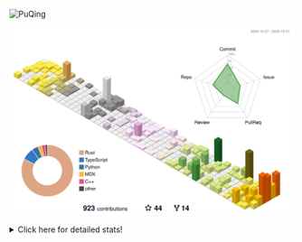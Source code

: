 ![PuQing](https://user-images.githubusercontent.com/27223114/171565019-9a56fae6-b08b-421f-99db-7e830da42371.png)

![](./profile-3d-contrib/profile-season-animate.svg)

<details>
<summary>Click here for detailed stats!</summary>

<!--START_SECTION:waka-->
![Lines of code](https://img.shields.io/badge/From%20Hello%20World%20I%27ve%20Written-2.8%20million%20lines%20of%20code-blue)

**🐱 My GitHub Data** 

> 📦 478.1 kB Used in GitHub's Storage 
 > 
> 🏆 820 Contributions in the Year 2025
 > 
> 🚫 Not Opted to Hire
 > 
> 📜 36 Public Repositories 
 > 
> 🔑 36 Private Repositories 
 > 
**I'm an Early 🐤** 

```text
🌞 Morning                1024 commits        ██░░░░░░░░░░░░░░░░░░░░░░░   09.41 % 
🌆 Daytime                4717 commits        ███████████░░░░░░░░░░░░░░   43.33 % 
🌃 Evening                2951 commits        ███████░░░░░░░░░░░░░░░░░░   27.11 % 
🌙 Night                  2193 commits        █████░░░░░░░░░░░░░░░░░░░░   20.15 % 
```


📊 **This Week I Spent My Time On** 

```text
💬 Programming Languages: 
Rust                     12 hrs 7 mins       ███████░░░░░░░░░░░░░░░░░░   28.54 % 
Text                     9 hrs 44 mins       ██████░░░░░░░░░░░░░░░░░░░   22.93 % 
Python                   6 hrs 24 mins       ████░░░░░░░░░░░░░░░░░░░░░   15.11 % 
TypeScript               3 hrs 10 mins       ██░░░░░░░░░░░░░░░░░░░░░░░   07.50 % 
Markdown                 3 hrs 8 mins        ██░░░░░░░░░░░░░░░░░░░░░░░   07.41 % 

🔥 Editors: 
VS Code                  42 hrs 27 mins      █████████████████████████   100.00 % 

💻 Operating System: 
WSL                      23 hrs 22 mins      ██████████████░░░░░░░░░░░   55.07 % 
Linux                    19 hrs 4 mins       ███████████░░░░░░░░░░░░░░   44.93 % 
```


<!--END_SECTION:waka-->
</details>
